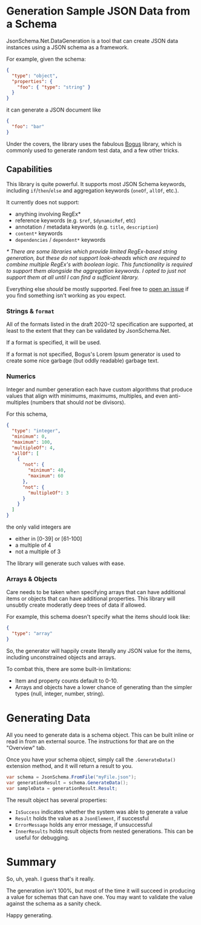 # Generation Sample JSON Data from a Schema

JsonSchema.Net.DataGeneration is a tool that can create JSON data instances using a JSON schema as a framework.

For example, given the schema:

```json
{
  "type": "object",
  "properties": {
    "foo": { "type": "string" }
  }
}
```

it can generate a JSON document like

```json
{
  "foo": "bar"
}
```

Under the covers, the library uses the fabulous [Bogus](https://github.com/bchavez/Bogus) library, which is commonly used to generate random test data, and a few other tricks.

## Capabilities

This library is quite powerful.  It supports most JSON Schema keywords, including `if`/`then`/`else` and aggregation keywords (`oneOf`, `allOf`, etc.).

It currently does not support:

- anything involving RegEx\*
- reference keywords (e.g. `$ref`, `$dynamicRef`, etc)
- annotation / metadata keywords (e.g. `title`, `description`)
- `content*` keywords
- `dependencies` / `dependent*` keywords

*\* There are some libraries which provide limited RegEx-based string generation, but these do not support look-aheads which are required to combine multiple RegEx's with boolean logic.  This functionality is required to support them alongside the aggregation keywords.  I opted to just not support them at all until I can find a sufficient library.*

Everything else _should_ be mostly supported.  Feel free to [open an issue](https://github.com/gregsdennis/json-everything/issues/new/choose) if you find something isn't working as you expect.

### Strings & `format`

All of the formats listed in the draft 2020-12 specification are supported, at least to the extent that they can be validated by JsonSchema.Net.

If a format is specified, it will be used.

If a format is not specified, Bogus's Lorem Ipsum generator is used to create some nice garbage (but oddly readable) garbage text.

### Numerics

Integer and number generation each have custom algorithms that produce values that align with minimums, maximums, multiples, and even anti-multiples (numbers that should _not_ be divisors).

For this schema, 

```json
{
  "type": "integer",
  "minimum": 0,
  "maximum": 100,
  "multipleOf": 4,
  "allOf": [
    {
      "not": {
        "minimum": 40,
        "maximum": 60
      },
      "not": {
        "multipleOf": 3
      }
    }
  ]
}
```

the only valid integers are

- either in \[0-39] or \[61-100]
- a multiple of 4
- not a multiple of 3

The library will generate such values with ease.

### Arrays & Objects

Care needs to be taken when specifying arrays that can have additional items or objects that can have additional properties.  This library will unsubtly create moderatly deep trees of data if allowed.

For example, this schema doesn't specify what the items should look like:

```json
{
  "type": "array"
}
```

So, the generator will happily create literally any JSON value for the items, including unconstrained objects and arrays.

To combat this, there are some built-in limitations:

- Item and property counts default to 0-10.
- Arrays and objects have a lower chance of generating than the simpler types (null, integer, number, string).

# Generating Data

All you need to generate data is a schema object.  This can be built inline or read in from an external source.  The instructions for that are on the "Overview" tab.

Once you have your schema object, simply call the `.GenerateData()` extension method, and it will return a result to you.

```c#
var schema = JsonSchema.FromFile("myFile.json");
var generationResult = schema.GenerateData();
var sampleData = generationResult.Result;
```

The result object has several properties:

- `IsSuccess` indicates whether the system was able to generate a value
- `Result` holds the value as a `JsonElement`, if successful
- `ErrorMessage` holds any error message, if unsuccessful
- `InnerResults` holds result objects from nested generations.  This can be useful for debugging.

# Summary

So, uh, yeah.  I guess that's it really.

The generation isn't 100%, but most of the time it will succeed in producing a value for schemas that can have one.  You may want to validate the value against the schema as a sanity check.

Happy generating.